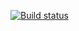 [![Build status](https://ci.appveyor.com/api/projects/status/763qug64f0fjsyd1?svg=true)](https://ci.appveyor.com/project/IVAN37853/card-ordering-homework)
